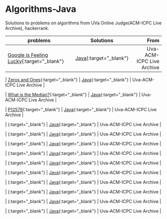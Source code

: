 # Algorithms-Java

Solutions to problems on algorithms from UVa Online Judge(ACM-ICPC Live Archive), hackerrank.


| problems                      | Solutions  | From
| ------------------------------------------------------- |:------------:| --------------------------:|
| [Google is Feeling Lucky](https://uva.onlinejudge.org/index.php?option=com_onlinejudge&Itemid=8&page=show_problem&problem=3166){:target="_blank"}       | [Java](https://github.com/edyluisrey/Algorithms-Java/blob/master/src/uva/GoogleFeelingLucky.java){:target="_blank"}       | Uva-ACM-ICPC Live Archive        |

| [Zeros and Ones](https://uva.onlinejudge.org/index.php?option=onlinejudge&page=show_problem&problem=1265){:target="_blank"}       | [Java](https://github.com/edyluisrey/Algorithms-Java/blob/master/src/uva/ZerosOnes.java){:target="_blank"}       | Uva-ACM-ICPC Live Archive        |

| [What is the Median?](https://uva.onlinejudge.org/index.php?option=com_onlinejudge&Itemid=8&page=show_problem&problem=1048){:target="_blank"}       | [Java](https://github.com/edyluisrey/Algorithms-Java/blob/master/src/uva/WhatMedian.java){:target="_blank"}       | Uva-ACM-ICPC Live Archive        |

| [P12578](https://uva.onlinejudge.org/index.php?option=com_onlinejudge&Itemid=8&page=show_problem&problem=4023){:target="_blank"}       | [Java](https://github.com/edyluisrey/Algorithms-Java/blob/master/src/uva/P12578.java){:target="_blank"}       | Uva-ACM-ICPC Live Archive        |

| [](){:target="_blank"}       | [Java](){:target="_blank"}       | Uva-ACM-ICPC Live Archive        |

| [](){:target="_blank"}       | [Java](){:target="_blank"}       | Uva-ACM-ICPC Live Archive        |

| [](){:target="_blank"}       | [Java](){:target="_blank"}       | Uva-ACM-ICPC Live Archive        |

| [](){:target="_blank"}       | [Java](){:target="_blank"}       | Uva-ACM-ICPC Live Archive        |

| [](){:target="_blank"}       | [Java](){:target="_blank"}       | Uva-ACM-ICPC Live Archive        |

| [](){:target="_blank"}       | [Java](){:target="_blank"}       | Uva-ACM-ICPC Live Archive        |

| [](){:target="_blank"}       | [Java](){:target="_blank"}       | Uva-ACM-ICPC Live Archive        |

| [](){:target="_blank"}       | [Java](){:target="_blank"}       | Uva-ACM-ICPC Live Archive        |

| [](){:target="_blank"}       | [Java](){:target="_blank"}       | Uva-ACM-ICPC Live Archive        |

| [](){:target="_blank"}       | [Java](){:target="_blank"}       | Uva-ACM-ICPC Live Archive        |